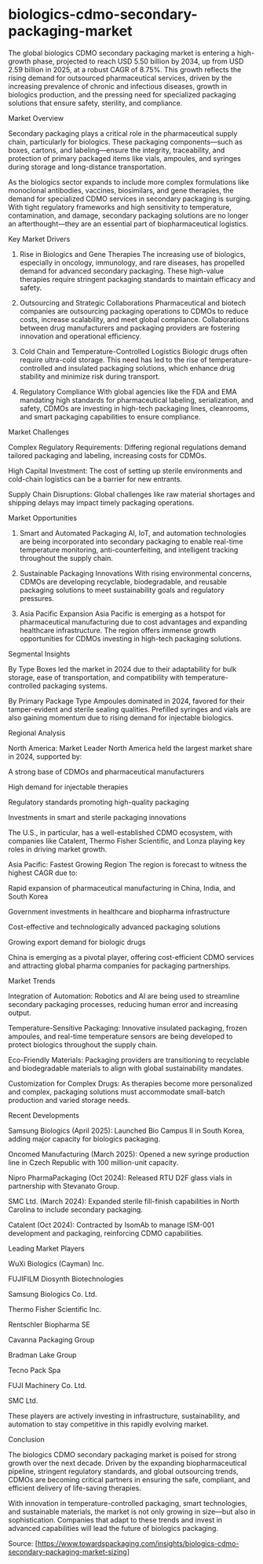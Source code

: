 # biologics-cdmo-secondary-packaging-market

The global biologics CDMO secondary packaging market is entering a high-growth phase, projected to reach USD 5.50 billion by 2034, up from USD 2.59 billion in 2025, at a robust CAGR of 8.75%. This growth reflects the rising demand for outsourced pharmaceutical services, driven by the increasing prevalence of chronic and infectious diseases, growth in biologics production, and the pressing need for specialized packaging solutions that ensure safety, sterility, and compliance.

Market Overview

Secondary packaging plays a critical role in the pharmaceutical supply chain, particularly for biologics. These packaging components—such as boxes, cartons, and labeling—ensure the integrity, traceability, and protection of primary packaged items like vials, ampoules, and syringes during storage and long-distance transportation.

As the biologics sector expands to include more complex formulations like monoclonal antibodies, vaccines, biosimilars, and gene therapies, the demand for specialized CDMO services in secondary packaging is surging. With tight regulatory frameworks and high sensitivity to temperature, contamination, and damage, secondary packaging solutions are no longer an afterthought—they are an essential part of biopharmaceutical logistics.

Key Market Drivers

1. Rise in Biologics and Gene Therapies
The increasing use of biologics, especially in oncology, immunology, and rare diseases, has propelled demand for advanced secondary packaging. These high-value therapies require stringent packaging standards to maintain efficacy and safety.

2. Outsourcing and Strategic Collaborations
Pharmaceutical and biotech companies are outsourcing packaging operations to CDMOs to reduce costs, increase scalability, and meet global compliance. Collaborations between drug manufacturers and packaging providers are fostering innovation and operational efficiency.

3. Cold Chain and Temperature-Controlled Logistics
Biologic drugs often require ultra-cold storage. This need has led to the rise of temperature-controlled and insulated packaging solutions, which enhance drug stability and minimize risk during transport.

4. Regulatory Compliance
With global agencies like the FDA and EMA mandating high standards for pharmaceutical labeling, serialization, and safety, CDMOs are investing in high-tech packaging lines, cleanrooms, and smart packaging capabilities to ensure compliance.

Market Challenges

Complex Regulatory Requirements: Differing regional regulations demand tailored packaging and labeling, increasing costs for CDMOs.

High Capital Investment: The cost of setting up sterile environments and cold-chain logistics can be a barrier for new entrants.

Supply Chain Disruptions: Global challenges like raw material shortages and shipping delays may impact timely packaging operations.

Market Opportunities

1. Smart and Automated Packaging
AI, IoT, and automation technologies are being incorporated into secondary packaging to enable real-time temperature monitoring, anti-counterfeiting, and intelligent tracking throughout the supply chain.

2. Sustainable Packaging Innovations
With rising environmental concerns, CDMOs are developing recyclable, biodegradable, and reusable packaging solutions to meet sustainability goals and regulatory pressures.

3. Asia Pacific Expansion
Asia Pacific is emerging as a hotspot for pharmaceutical manufacturing due to cost advantages and expanding healthcare infrastructure. The region offers immense growth opportunities for CDMOs investing in high-tech packaging solutions.

Segmental Insights

By Type
Boxes led the market in 2024 due to their adaptability for bulk storage, ease of transportation, and compatibility with temperature-controlled packaging systems.

By Primary Package Type
Ampoules dominated in 2024, favored for their tamper-evident and sterile sealing qualities. Prefilled syringes and vials are also gaining momentum due to rising demand for injectable biologics.

Regional Analysis

North America: Market Leader
North America held the largest market share in 2024, supported by:

A strong base of CDMOs and pharmaceutical manufacturers

High demand for injectable therapies

Regulatory standards promoting high-quality packaging

Investments in smart and sterile packaging innovations

The U.S., in particular, has a well-established CDMO ecosystem, with companies like Catalent, Thermo Fisher Scientific, and Lonza playing key roles in driving market growth.

Asia Pacific: Fastest Growing Region
The region is forecast to witness the highest CAGR due to:

Rapid expansion of pharmaceutical manufacturing in China, India, and South Korea

Government investments in healthcare and biopharma infrastructure

Cost-effective and technologically advanced packaging solutions

Growing export demand for biologic drugs

China is emerging as a pivotal player, offering cost-efficient CDMO services and attracting global pharma companies for packaging partnerships.

Market Trends

Integration of Automation: Robotics and AI are being used to streamline secondary packaging processes, reducing human error and increasing output.

Temperature-Sensitive Packaging: Innovative insulated packaging, frozen ampoules, and real-time temperature sensors are being developed to protect biologics throughout the supply chain.

Eco-Friendly Materials: Packaging providers are transitioning to recyclable and biodegradable materials to align with global sustainability mandates.

Customization for Complex Drugs: As therapies become more personalized and complex, packaging solutions must accommodate small-batch production and varied storage needs.

Recent Developments

Samsung Biologics (April 2025): Launched Bio Campus II in South Korea, adding major capacity for biologics packaging.

Oncomed Manufacturing (March 2025): Opened a new syringe production line in Czech Republic with 100 million-unit capacity.

Nipro PharmaPackaging (Oct 2024): Released RTU D2F glass vials in partnership with Stevanato Group.

SMC Ltd. (March 2024): Expanded sterile fill-finish capabilities in North Carolina to include secondary packaging.

Catalent (Oct 2024): Contracted by IsomAb to manage ISM-001 development and packaging, reinforcing CDMO capabilities.

Leading Market Players

WuXi Biologics (Cayman) Inc.

FUJIFILM Diosynth Biotechnologies

Samsung Biologics Co. Ltd.

Thermo Fisher Scientific Inc.

Rentschler Biopharma SE

Cavanna Packaging Group

Bradman Lake Group

Tecno Pack Spa

FUJI Machinery Co. Ltd.

SMC Ltd.

These players are actively investing in infrastructure, sustainability, and automation to stay competitive in this rapidly evolving market.

Conclusion

The biologics CDMO secondary packaging market is poised for strong growth over the next decade. Driven by the expanding biopharmaceutical pipeline, stringent regulatory standards, and global outsourcing trends, CDMOs are becoming critical partners in ensuring the safe, compliant, and efficient delivery of life-saving therapies.

With innovation in temperature-controlled packaging, smart technologies, and sustainable materials, the market is not only growing in size—but also in sophistication. Companies that adapt to these trends and invest in advanced capabilities will lead the future of biologics packaging.

Source: [https://www.towardspackaging.com/insights/biologics-cdmo-secondary-packaging-market-sizing]
